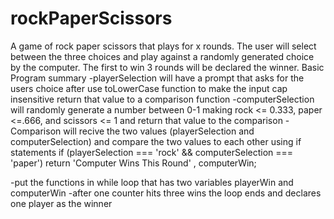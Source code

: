 # rockPaperScissors
A game of rock paper scissors that plays for x rounds. The user will select between the three choices and play against a randomly generated choice by the computer. The first to win 3 rounds will be declared the winner.
Basic Program summary
-playerSelection will have a prompt that asks for the users choice after use toLowerCase function to make the input cap insensitive return that value to a comparison function 
-computerSelection will randomly generate a number between 0-1 making  rock <= 0.333, paper <=.666, and scissors <= 1 and return that value to the comparison
-Comparison will recive the two values (playerSelection and computerSelection) and compare the two values to each other using if statements
        if (playerSelection === 'rock' && computerSelection === 'paper')
            return 'Computer Wins This Round' , computerWin;


-put the functions in while loop that has two variables playerWin and computerWin
-after one counter hits three wins the loop ends and declares one player as the winner


